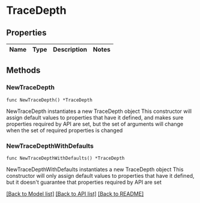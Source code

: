 # TraceDepth

## Properties

Name | Type | Description | Notes
------------ | ------------- | ------------- | -------------

## Methods

### NewTraceDepth

`func NewTraceDepth() *TraceDepth`

NewTraceDepth instantiates a new TraceDepth object
This constructor will assign default values to properties that have it defined,
and makes sure properties required by API are set, but the set of arguments
will change when the set of required properties is changed

### NewTraceDepthWithDefaults

`func NewTraceDepthWithDefaults() *TraceDepth`

NewTraceDepthWithDefaults instantiates a new TraceDepth object
This constructor will only assign default values to properties that have it defined,
but it doesn't guarantee that properties required by API are set


[[Back to Model list]](../README.md#documentation-for-models) [[Back to API list]](../README.md#documentation-for-api-endpoints) [[Back to README]](../README.md)


